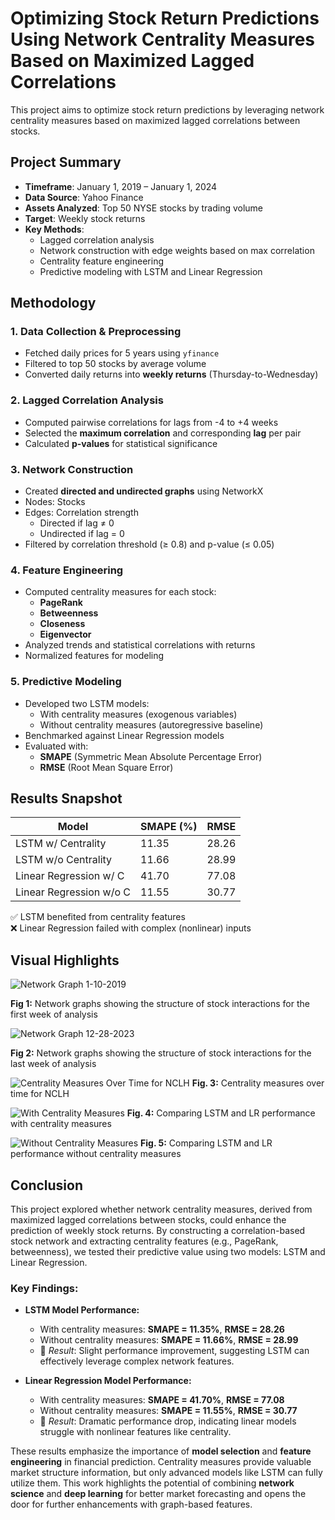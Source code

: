 # Optimizing Stock Return Predictions Using Network Centrality Measures Based on Maximized Lagged Correlations
This project aims to optimize stock return predictions by leveraging network centrality measures based on maximized lagged correlations between stocks.

##  Project Summary

- **Timeframe**: January 1, 2019 – January 1, 2024  
- **Data Source**: Yahoo Finance  
- **Assets Analyzed**: Top 50 NYSE stocks by trading volume  
- **Target**: Weekly stock returns  
- **Key Methods**:  
  - Lagged correlation analysis  
  - Network construction with edge weights based on max correlation  
  - Centrality feature engineering  
  - Predictive modeling with LSTM and Linear Regression


## Methodology

### 1. Data Collection & Preprocessing
- Fetched daily prices for 5 years using `yfinance`
- Filtered to top 50 stocks by average volume
- Converted daily returns into **weekly returns** (Thursday-to-Wednesday)

### 2. Lagged Correlation Analysis
- Computed pairwise correlations for lags from -4 to +4 weeks
- Selected the **maximum correlation** and corresponding **lag** per pair
- Calculated **p-values** for statistical significance

### 3. Network Construction
- Created **directed and undirected graphs** using NetworkX
- Nodes: Stocks  
- Edges: Correlation strength  
  - Directed if lag ≠ 0  
  - Undirected if lag = 0  
- Filtered by correlation threshold (≥ 0.8) and p-value (≤ 0.05)

### 4. Feature Engineering
- Computed centrality measures for each stock:
  - **PageRank**
  - **Betweenness**
  - **Closeness**
  - **Eigenvector**
- Analyzed trends and statistical correlations with returns
- Normalized features for modeling

### 5. Predictive Modeling
- Developed two LSTM models:
  - With centrality measures (exogenous variables)
  - Without centrality measures (autoregressive baseline)
- Benchmarked against Linear Regression models
- Evaluated with:
  - **SMAPE** (Symmetric Mean Absolute Percentage Error)
  - **RMSE** (Root Mean Square Error)
 
## Results Snapshot

| Model                   | SMAPE (%) | RMSE   |
|------------------------|-----------|--------|
| LSTM w/ Centrality     | 11.35     | 28.26  |
| LSTM w/o Centrality    | 11.66     | 28.99  |
| Linear Regression w/ C | 41.70     | 77.08  |
| Linear Regression w/o C| 11.55     | 30.77  |

✅ LSTM benefited from centrality features  
❌ Linear Regression failed with complex (nonlinear) inputs

## Visual Highlights

  ![Network Graph 1-10-2019](results/figures/1-10-2019.png)
  
  **Fig 1:** Network graphs showing the structure of stock interactions for the first week of analysis
  
  ![Network Graph 12-28-2023](results/figures/12-28-2023.png)
  
  **Fig 2:** Network graphs showing the structure of stock interactions for the last week of analysis
  
  ![Centrality Measures Over Time for NCLH](results/figures/CentralityMeasuresOverTime.png)
  **Fig. 3:** Centrality measures over time for NCLH

  ![With Centrality Measures](results/figures/WithCentMeasures.png)
  **Fig. 4:** Comparing LSTM and LR performance with centrality measures

  ![Without Centrality Measures](results/figures/WithoutCentMeasures.png)
  **Fig. 5:** Comparing LSTM and LR performance without centrality measures

## Conclusion

This project explored whether network centrality measures, derived from maximized lagged correlations between stocks, could enhance the prediction of weekly stock returns. By constructing a correlation-based stock network and extracting centrality features (e.g., PageRank, betweenness), we tested their predictive value using two models: LSTM and Linear Regression.

### Key Findings:
- **LSTM Model Performance:**
  - With centrality measures: **SMAPE = 11.35%**, **RMSE = 28.26**
  - Without centrality measures: **SMAPE = 11.66%**, **RMSE = 28.99**
  - 🔹 *Result*: Slight performance improvement, suggesting LSTM can effectively leverage complex network features.

- **Linear Regression Model Performance:**
  - With centrality measures: **SMAPE = 41.70%**, **RMSE = 77.08**
  - Without centrality measures: **SMAPE = 11.55%**, **RMSE = 30.77**
  - 🔻 *Result*: Dramatic performance drop, indicating linear models struggle with nonlinear features like centrality.

These results emphasize the importance of **model selection** and **feature engineering** in financial prediction. Centrality measures provide valuable market structure information, but only advanced models like LSTM can fully utilize them. This work highlights the potential of combining **network science** and **deep learning** for better market forecasting and opens the door for further enhancements with graph-based features.

